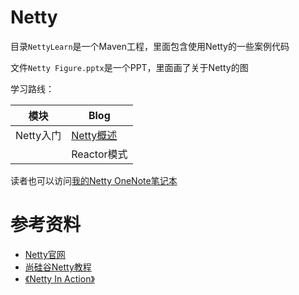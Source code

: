 # Netty

目录`NettyLearn`是一个Maven工程，里面包含使用Netty的一些案例代码

文件`Netty Figure.pptx`是一个PPT，里面画了关于Netty的图



学习路线：

| 模块      | Blog                         |
| --------- | ---------------------------- |
| Netty入门 | [Netty概述](./Netty概述.pdf) |
|           | Reactor模式                  |





读者也可以访问[我的Netty OneNote笔记本](https://1drv.ms/u/s!AvxnuaWhSvjCigO_HpSDZP-E_MK2?e=2Rf0M9)

# 参考资料

- [Netty官网](https://netty.io/)
- [尚硅谷Netty教程](https://www.bilibili.com/video/BV1DJ411m7NR)
- [《Netty In Action》](https://book.douban.com/subject/24700704/)